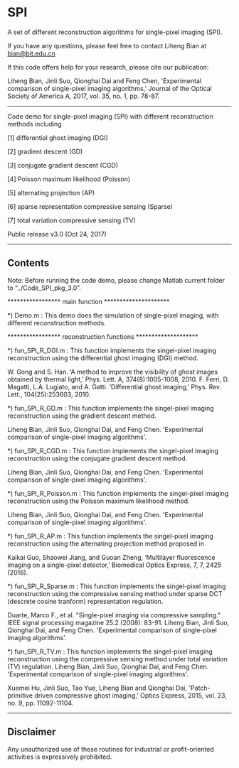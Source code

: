 # SPI
A set of different reconstruction algorithms for single-pixel imaging (SPI). 

If you have any questions, please feel free to contact Liheng Bian at bian@bit.edu.cn

If this code offers help for your research, please cite our publication:

Liheng Bian, Jinli Suo, Qionghai Dai and Feng Chen, 'Experimental comparison of single-pixel imaging algorithms,' Journal of the Optical Society of America A, 2017, vol. 35, no. 1, pp. 78-87.

--------------------------------------------------------------------------------------------------------------------------

Code demo for single-pixel imaging (SPI) with different reconstruction methods including

[1] differential ghost imaging (DGI)

[2] gradient descent (GD)

[3] conjugate gradient descent (CGD)

[4] Poisson maximum likelihood (Poisson)

[5] alternating projection (AP)

[6] sparse representation compressive sensing (Sparse)

[7] total variation compressive sensing (TV)


Public release v3.0 (Oct 24, 2017) 

------------------------------------------------------------------------------------------------------------------------------------
 Contents
------------------------------------------------------------------------------------------------------------------------------------
Note: Before running the code demo, please change Matlab current folder to “../Code_SPI_pkg_3.0”.


***************** main function *********************

*) Demo.m                : This demo does the simulation of single-pixel imaging, with different reconstruction methods.

***************** reconstruction functions ********************

*) fun_SPI_R_DGI.m       : This function implements the singel-pixel imaging reconstruction using the differential ghost imaging (DGI) method.

W. Gong and S. Han. ‘A method to improve the visibility of ghost images obtained by thermal light,’ Phys. Lett. A, 374(8):1005-1008, 2010.
F. Ferri, D. Magatti, L.A. Lugiato, and A. Gatti. ‘Differential ghost imaging,’ Phys. Rev. Lett., 104(25):253603, 2010.

*) fun_SPI_R_GD.m        : This function implements the singel-pixel imaging reconstruction using the gradient descent method.

Liheng Bian, Jinli Suo, Qionghai Dai, and Feng Chen. 'Experimental comparison of single-pixel imaging algorithms'.

*) fun_SPI_R_CGD.m       : This function implements the singel-pixel imaging reconstruction using the conjugate gradient descent method.

Liheng Bian, Jinli Suo, Qionghai Dai, and Feng Chen. 'Experimental comparison of single-pixel imaging algorithms'.

*) fun_SPI_R_Poisson.m   : This function implements the singel-pixel imaging reconstruction using the Poisson maximum likelihood method.

Liheng Bian, Jinli Suo, Qionghai Dai, and Feng Chen. 'Experimental comparison of single-pixel imaging algorithms'.

*) fun_SPI_R_AP.m        : This function implements the singel-pixel imaging reconstruction using the alternating projection method proposed in

Kaikai Guo, Shaowei Jiang, and Guoan Zheng, ‘Multilayer fluorescence imaging on a single-pixel detector,’ Biomedical Optics Express, 7, 7, 2425 (2016).

*) fun_SPI_R_Sparse.m    : This function implements the singel-pixel imaging reconstruction using the compressive sensing method under sparse DCT (descrete cosine tranform) representation regulation.

Duarte, Marco F., et al. "Single-pixel imaging via compressive sampling." IEEE signal processing magazine 25.2 (2008): 83-91.
Liheng Bian, Jinli Suo, Qionghai Dai, and Feng Chen. 'Experimental comparison of single-pixel imaging algorithms'.

*) fun_SPI_R_TV.m        : This function implements the singel-pixel imaging reconstruction using the compressive sensing method under total variation (TV) regulation.
Liheng Bian, Jinli Suo, Qionghai Dai, and Feng Chen. 'Experimental comparison of single-pixel imaging algorithms'.

Xuemei Hu, Jinli Suo, Tao Yue, Liheng Bian and Qionghai Dai, 'Patch-primitive driven compressive ghost imaging,'  Optics Express, 2015, vol. 23, no. 9, pp. 11092-11104.

------------------------------------------------------------------------------------------------------------------------------------
 Disclaimer
------------------------------------------------------------------------------------------------------------------------------------
Any unauthorized use of these routines for industrial or profit-oriented activities is expressively prohibited.
